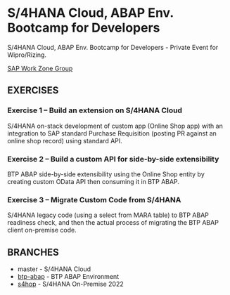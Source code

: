 # S/4HANA Cloud, ABAP Env. Bootcamp for Developers

S/4HANA Cloud, ABAP Env. Bootcamp for Developers - Private Event for Wipro/Rizing.

[SAP Work Zone Group](https://workzone.one.int.sap/site#workzone-home&/groups/h3w4OquDt7IJWBZcCSoDqY/overview_page/uoKGPraonlHiYagjF7KY2s)

## EXERCISES

### Exercise 1 – Build an extension on S/4HANA Cloud

S/4HANA on-stack development of custom app (Online Shop app) with an integration to SAP standard Purchase Requisition (posting PR against an online shop record) using standard API.

### Exercise 2 – Build a custom API for side-by-side extensibility

BTP ABAP side-by-side extensibility using the Online Shop entity by creating custom OData API then consuming it in BTP ABAP.

### Exercise 3 – Migrate Custom Code from S/4HANA

S/4HANA legacy code (using a select from MARA table) to BTP ABAP readiness check, and then the actual process of migrating the BTP ABAP client on-premise code.

## BRANCHES

- master - S/4HANA Cloud
- [btp-abap](https://github.com/jcailan/dev4s4c-bootcamp/tree/btp-abap) - BTP ABAP Environment
- [s4hop](https://github.com/jcailan/dev4s4c-bootcamp/tree/s4hop) - S/4HANA On-Premise 2022